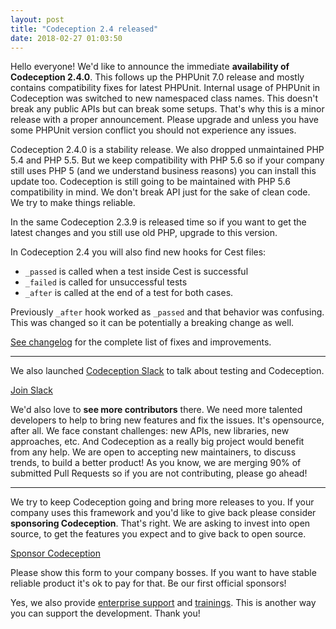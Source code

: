 ```yaml
---
layout: post
title: "Codeception 2.4 released"
date: 2018-02-27 01:03:50
---
```


Hello everyone! We'd like to announce the immediate **availability of Codeception 2.4.0**.
This follows up the PHPUnit 7.0 release and mostly contains compatibility fixes for latest PHPUnit. Internal usage of PHPUnit in Codeception was switched to new namespaced class names. This doesn't break any public APIs but can break some setups. That's why this is a minor release with a proper announcement. Please upgrade and unless you have some PHPUnit version conflict you should not experience any issues.

Codeception 2.4.0 is a stability release. We also dropped unmaintained PHP 5.4 and PHP 5.5. But we keep compatibility with PHP 5.6 so if your company still uses PHP 5 (and we understand business reasons) you can install this update too. Codeception is still going to be maintained with PHP 5.6 compatibility in mind. We don't break API just for the sake of clean code. We try to make things reliable. 

In the same Codeception 2.3.9 is released time so if you want to get the latest changes and you still use old PHP, upgrade to this version.

In Codeception 2.4 you will also find new hooks for Cest files:

* `_passed` is called when a test inside Cest is successful
* `_failed` is called for unsuccessful tests
* `_after` is called at the end of a test for both cases.

Previously `_after` hook worked as `_passed` and that behavior was confusing. This was changed so it can be potentially a breaking change as well. 

[See changelog](https://codeception.com/changelog) for the complete list of fixes and improvements.

---

We also launched [Codeception Slack](https://join.slack.com/t/codeception/shared_invite/enQtMzE2MzgxNzM1OTUzLTcwMmMxZjMxYTdkMzljMzNjNmNiNWQ0NGNjNTY0MjJlNWNjOTI0ZWU0Mjg4YmE5NTI0MmMwNDZmNzRhOTZmNWE) to talk about testing and Codeception.

<p class="text-center">
<a href="https://join.slack.com/t/codeception/shared_invite/enQtMzE2MzgxNzM1OTUzLTcwMmMxZjMxYTdkMzljMzNjNmNiNWQ0NGNjNTY0MjJlNWNjOTI0ZWU0Mjg4YmE5NTI0MmMwNDZmNzRhOTZmNWE" class="btn-lg btn btn-info" role="button">Join Slack</a></p>


We'd also love to **see more contributors** there. We need more talented developers to help to bring new features and fix the issues. It's opensource, after all. We face constant challenges: new APIs, new libraries, new approaches, etc. And Codeception as a really big project would benefit from any help. We are open to accepting new maintainers, to discuss trends, to build a better product! As you know, we are merging 90% of submitted Pull Requests so if you are not contributing, please go ahead!

---

We try to keep Codeception going and bring more releases to you. If your company uses this framework and you'd like to give back please consider **sponsoring Codeception**. That's right. We are asking to invest into open source, to get the features you expect and to give back to open source.


<p class="text-center">
<a href="https://docs.google.com/forms/d/e/1FAIpQLSeVJWu2HJTjAE81SLiYJ1xqxAXeNNSCR_GO9R0_4CKka_nFvA/viewform?usp=send_form" class="btn btn-lg btn-warning" role="button">Sponsor Codeception</a></p>


Please show this form to your company bosses. If you want to have stable reliable product it's ok to pay for that. Be our first official sponsors!

Yes, we also provide [enterprise support](http://sdclabs.com/codeception?utm_source=codeception.com&utm_medium=top_menu&utm_term=link&utm_campaign=reference) and [trainings](http://sdclabs.com/trainings?utm_source=codeception.com&utm_medium=top_menu&utm_term=link&utm_campaign=reference). This is another way you can support the development. Thank you!

